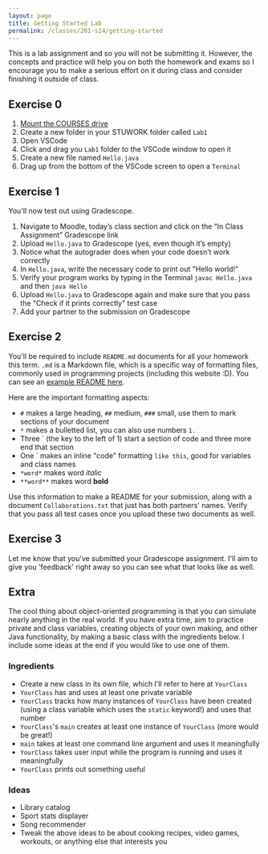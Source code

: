```yaml
---
layout: page
title: Getting Started Lab 
permalink: /classes/201-s24/getting-started
---
```


This is a lab assignment and so you will not be submitting it.
However, the concepts and practice will help you on both the homework and exams so I encourage you to make a serious effort on it during class and consider finishing it outside of class.

## Exercise 0

1. [Mount the COURSES drive](https://stolafcarleton.teamdynamix.com/TDClient/3356/Portal/KB/ArticleDet?ID=152558)
2. Create a new folder in your STUWORK folder called `Lab1`
3. Open VSCode
4. Click and drag you `Lab1` folder to the VSCode window to open it
5. Create a new file named `Hello.java`
6. Drag up from the bottom of the VSCode screen to open a `Terminal`

## Exercise 1
You'll now test out using Gradescope.

1.	Navigate to Moodle, today’s class section and click on the “In Class Assignment” Gradescope link
2.	Upload `Hello.java` to Gradescope (yes, even though it’s empty)
3.	Notice what the autograder does when your code doesn’t work correctly
4.	In `Hello.java`, write the necessary code to print out "Hello world!"
5. Verify your program works by typing in the Terminal `javac Hello.java` and then `java Hello`
7.	Upload `Hello.java` to Gradescope again and make sure that you pass the "Check if it prints correctly" test case
8. Add your partner to the submission on Gradescope

## Exercise 2
You'll be required to include `README.md` documents for all your homework this term. `.md` is a Markdown file, which is a specific way of formatting files, commonly used in programming projects (including this website :D). You can see an [example README here](/classes/201-w24/readme_example).

Here are the important formatting aspects:
* `#` makes a large heading, `##` medium, `###` small, use them to mark sections of your document
* `*` makes a bulletted list, you can also use numbers `1.`
* Three \` (the key to the left of 1) start a section of code and three more end that section
* One \` makes an inline "code" formatting `like this`, good for variables and class names
* `*word*` makes word *italic*
* `**word**` makes word **bold**

Use this information to make a README for your submission, along with a document `Collaborations.txt` that just has both partners' names. Verify that you pass all test cases once you upload these two documents as well.

## Exercise 3
Let me know that you've submitted your Gradescope assignment. I'll aim to give you 'feedback' right away so you can see what that looks like as well.

## Extra

The cool thing about object-oriented programming is that you can simulate nearly anything in the real world. If you have extra time, aim to practice private and class variables, creating objects of your own making, and other Java functionality, by making a basic class with the ingredients below. I include some ideas at the end if you would like to use one of them.

### Ingredients
* Create a new class in its own file, which I'll refer to here at `YourClass`
* `YourClass` has and uses at least one private variable
* `YourClass` tracks how many instances of `YourClass` have been created (using a class variable which uses the `static` keyword!) and uses that number
* `YourClass`'s `main` creates at least one instance of `YourClass` (more would be great!)
* `main` takes at least one command line argument and uses it meaningfully
* `YourClass` takes user input while the program is running and uses it meaningfully
* `YourClass` prints out something useful 

### Ideas
* Library catalog
* Sport stats displayer
* Song recommender
* Tweak the above ideas to be about cooking recipes, video games, workouts, or anything else that interests you
